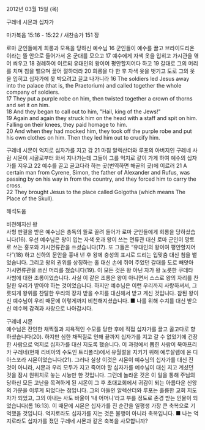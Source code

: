 2012년 03월 15일 (목)

구레네 시몬과 십자가



마가복음 15:16 - 15:22 / 새찬송가 151 장


로마 군인들에게 희롱과 모욕을 당하신 예수님
16 군인들이 예수를 끌고 브라이도리온이라는 뜰 안으로 들어가서 온 군대를 모으고 17 예수에게 자색 옷을 입히고 가시관을 엮어 씌우고 18 경례하여 이르되 유대인의 왕이여 평안할지어다 하고 19 갈대로 그의 머리를 치며 침을 뱉으며 꿇어 절하더라 20 희롱을 다 한 후 자색 옷을 벗기고 도로 그의 옷을 입히고 십자가에 못 박으려고 끌고 나가니라
16 The soldiers led Jesus away into the palace (that is, the Praetorium) and called together the whole company of soldiers.   
17 They put a purple robe on him, then twisted together a crown of thorns and set it on him.   
18 And they began to call out to him, "Hail, king of the Jews!"   
19 Again and again they struck him on the head with a staff and spit on him. Falling on their knees, they paid homage to him.   
20 And when they had mocked him, they took off the purple robe and put his own clothes on him. Then they led him out to crucify him.   

구레네 시몬이 억지로 십자가를 지고 감
21 마침 알렉산더와 루포의 아버지인 구레네 사람 시몬이 시골로부터 와서 지나가는데 그들이 그를 억지로 같이 가게 하여 예수의 십자가를 지우고 22 예수를 끌고 골고다라 하는 곳(번역하면 해골의 곳)에 이르러
21 A certain man from Cyrene, Simon, the father of Alexander and Rufus, was passing by on his way in from the country, and they forced him to carry the cross.   
22 They brought Jesus to the place called Golgotha (which means The Place of the Skull).

해석도움





비천해지신 왕  
사형 판결을 받은 예수님은 총독의 뜰로 끌려 들어가 로마 군인들에게 희롱을 당하셨습니다(16). 우선 예수님은 왕이 입는 자색 옷과 왕이 쓰는 면류관 대신 로마 군인이 망토로 쓰는 홍포와 가시면류관을 쓰셨습니다(17). 또 그들은 “유대인의 왕이여 평안할지어다”(18) 하고 신하의 문안을 흉내 낸 후 왕께 충성의 표시로 드리는 입맞춤 대신 침을 뱉었습니다. 그리고 왕의 권위를 상징하는 홀 대신 손에 쥐어 주었던 갈대를 도로 빼앗아 가시면류관을 쓰신 머리를 쳤습니다(19). 이 모든 것은 왕 아닌 자가 왕 노릇한 쿠데타 사범에 대한 조롱이었습니다. 사실 이 같은 조롱은 왕이 아니면서 스스로 왕의 자리를 찬탈한 우리가 받아야 하는 것이었습니다. 하지만 예수님은 이런 우리까지 사랑하셔서, 그릇되게 왕위를 찬탈한 우리의 장차 받을 수치를 대신해서 받고 계신 것입니다. 참된 왕이신 예수님이 우리 때문에 이렇게까지 비천해지셨습니다.
■ 나를 위해 수치를 대신 받으신 예수께 감격과 사랑으로 나아갑시다.

구레네 시몬  
예수님은 잔인한 채찍질과 치욕적인 수모를 당한 후에 직접 십자가를 끌고 골고다로 향하셨습니다(20). 하지만 심한 채찍질로 인해 끝까지 십자가를 지고 갈 수 없었기에 건장한 사람으로 억지로 십자가를 대신 지도록 했습니다. 이 과정에서 뽑힌 사람이 북아프리카 구레네(현재 리비아의 수도인 트리폴리)에서 유월절을 지키기 위해 예루살렘에 온 디아스포라 시몬이었습니다(21). 그러나 실상 이것은 시몬이 예수님의 십자가를 대신 진 것이 아니라, 시몬과 우리 모두가 지고 죽어야 할 십자가를 예수님이 대신 지고 계셨던 것을 잠시 원위치로 놓는 시늉만 한 것입니다. 그런데 놀라운 것은 이 일을 통해 주님의 당하신 모든 고난을 목격하게 된 시몬이 그 후 초대교회에서 귀감이 되는 아름다운 신앙의 가문을 이루게 되었다는 점입니다. 그의 아들인 알렉산더와 루포는 훌륭한 교회 지도자가 되었고, 그의 아내는 사도 바울이 ‘내 어머니’라고 부를 정도로 존경 받는 인물이 되었습니다(롬 16:13). 이 때문에 시몬은 십자가를 진 순간을 일평생 가장 큰 축복으로 기억했을 것입니다. 억지로라도 십자가를 지는 것은 불행이 아니라 축복입니다.
■ 나는 억지로라도 십자가를 졌던 구레네 시몬과 같은 축복을 사모합니까?